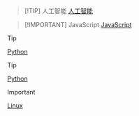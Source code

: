 > [!TIP]  人工智能
> [人工智能](人工智能/index.md) 

> [!IMPORTANT] JavaScript
> [JavaScript](JavaScript/index.md)  


> [!TIP]
> [Python](Python/index.md)  

> [!TIP]
> [Python](CSS/index.md)  


> [!IMPORTANT]
> [Linux](Linux/index.md)  









